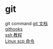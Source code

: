 # git

git command
[git 文档](https://git-scm.com/book/zh/v2)  
[githooks](https://githooks.com/)  
[ssh 教程](https://wangdoc.com/ssh/basic.html)  
[Linux scp 命令](https://www.runoob.com/linux/linux-comm-scp.html)
